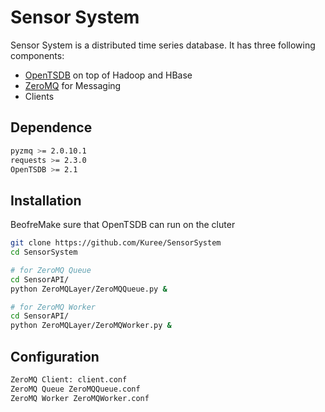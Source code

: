 Sensor System
=========

Sensor System is a distributed time series database. It has three following components:

  - [OpenTSDB][opentsdb] on top of Hadoop and HBase
  - [ZeroMQ][zeromq] for Messaging
  - Clients



Dependence
----

```sh
pyzmq >= 2.0.10.1
requests >= 2.3.0
OpenTSDB >= 2.1
```


Installation
--------------

BeofreMake sure that OpenTSDB can run on the cluter

```sh
git clone https://github.com/Kuree/SensorSystem
cd SensorSystem

# for ZeroMQ Queue
cd SensorAPI/
python ZeroMQLayer/ZeroMQQueue.py &

# for ZeroMQ Worker
cd SensorAPI/
python ZeroMQLayer/ZeroMQWorker.py &

```
Configuration
-----------
```sh
ZeroMQ Client: client.conf
ZeroMQ Queue ZeroMQQueue.conf
ZeroMQ Worker ZeroMQWorker.conf
```

[opentsdb]:http://opentsdb.net
[zeromq]:http://zeromq.org/
